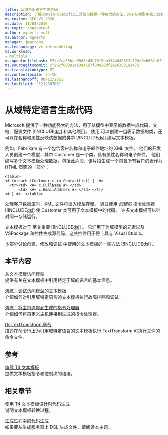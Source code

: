 ```yaml
---
title: 从域特定语言生成代码
description: 了解Domain-Specific工具如何提供一种强大的方法，用于从模型中表示的数据生成代码、文档和其他项目。
ms.custom: SEO-VS-2020
ms.date: 11/04/2016
ms.topic: conceptual
author: mgoertz-msft
ms.author: mgoertz
manager: jmartens
ms.technology: vs-ide-modeling
ms.workload:
- multiple
ms.openlocfilehash: 57dc7ca55bcc0508cd3b78f5ea334b848322d17dd8e666ff051c25f6a7695ae3
ms.sourcegitcommit: c72b2f603e1eb3a4157f00926df2e263831ea472
ms.translationtype: MT
ms.contentlocale: zh-CN
ms.lasthandoff: 08/12/2021
ms.locfileid: "121288706"
---
```

# <a name="generating-code-from-a-domain-specific-language"></a>从域特定语言生成代码

Microsoft 提供了一种功能强大的方法，用于从模型中表示的数据生成代码、文档、配置文件 [!INCLUDE[dsl](../modeling/includes/dsl_md.md)] 和其他项目。 使用 可以创建一组表示数据的类，还可以在名称和属性反映该数据的类中 [!INCLUDE[dsl](../modeling/includes/dsl_md.md)] 编写文本模板。

例如，Fabrikam 有一个包含客户名称和电子邮件地址的 XML 文件。 他们的开发人员创建一个模型，其中 Customer 是一个类，具有属性名称和电子邮件。 他们编写多个文本模板处理数据，包括此片段，该片段生成一个包含所有客户的表作为 HTML 页面的一部分：

```
<table>
<# foreach (Customer c in ContactList) {  #>
  <tr><td> <#= c.FullName #> </td>
      <td> <#= c.EmailAddress #> </td> </tr>
<# } #>  </table>
```

处理客户数据库时，XML 文件将读入模型存储。 通过使用 *创建的* 指令处理器 [!INCLUDE[dsl](../modeling/includes/dsl_md.md)] 使 Customer 类可用于文本模板中的代码。 许多文本模板可以针对同一存储运行。

文本模板对于 至关重要 [!INCLUDE[dsl](../modeling/includes/dsl_md.md)] 。 它们用于为域模型的元素以及 VSPackage 和控件生成源代码，这些控件用于将工具与 Visual Studio。

本部分讨论创建、修改和调试 中使用的文本模板的一些方法 [!INCLUDE[dsl](../modeling/includes/dsl_md.md)] 。

## <a name="in-this-section"></a>本节内容

[从文本模板访问模型](../modeling/accessing-models-from-text-templates.md)\
提供有关在文本模板中引用特定于域的语言的基本信息。

[演练：调试访问模型的文本模板](../modeling/walkthrough-debugging-a-text-template-that-accesses-a-model.md)\
介绍如何对引用域特定语言的文本模板执行故障排除和调试。

[演练：将主机连接到生成的指令处理器](../modeling/walkthrough-connecting-a-host-to-a-generated-directive-processor.md)\
介绍如何将自定义主机连接到生成的指令处理器。

[DslTextTransform 命令](../modeling/the-dsltexttransform-command.md)\
描述在命令行上为引用域特定语言的文本模板执行 TextTransform 可执行文件的命令文件。

## <a name="reference"></a>参考

[编写 T4 文本模板](../modeling/writing-a-t4-text-template.md)\
提供文本模板指令和控制块的语法。

## <a name="related-sections"></a>相关章节

[使用 T4 文本模板设计时代码生成](../modeling/design-time-code-generation-by-using-t4-text-templates.md)\
说明文本模板转换过程。

[生成过程中的代码生成](../modeling/code-generation-in-a-build-process.md)\
如果要从生成服务器上 DSL 生成文件，请阅读本主题。
